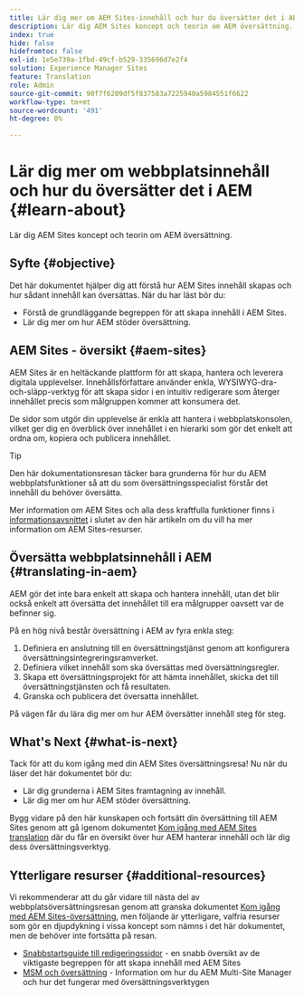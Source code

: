 ```yaml
---
title: Lär dig mer om AEM Sites-innehåll och hur du översätter det i AEM
description: Lär dig AEM Sites koncept och teorin om AEM översättning.
index: true
hide: false
hidefromtoc: false
exl-id: 1e5e739a-1fbd-49cf-b529-335696d7e2f4
solution: Experience Manager Sites
feature: Translation
role: Admin
source-git-commit: 90f7f6209df5f837583a7225940a5984551f6622
workflow-type: tm+mt
source-wordcount: '491'
ht-degree: 0%

---
```


# Lär dig mer om webbplatsinnehåll och hur du översätter det i AEM {#learn-about}

Lär dig AEM Sites koncept och teorin om AEM översättning.

## Syfte {#objective}

Det här dokumentet hjälper dig att förstå hur AEM Sites innehåll skapas och hur sådant innehåll kan översättas. När du har läst bör du:

* Förstå de grundläggande begreppen för att skapa innehåll i AEM Sites.
* Lär dig mer om hur AEM stöder översättning.

## AEM Sites - översikt {#aem-sites}

AEM Sites är en heltäckande plattform för att skapa, hantera och leverera digitala upplevelser. Innehållsförfattare använder enkla, WYSIWYG-dra-och-släpp-verktyg för att skapa sidor i en intuitiv redigerare som återger innehållet precis som målgruppen kommer att konsumera det.

De sidor som utgör din upplevelse är enkla att hantera i webbplatskonsolen, vilket ger dig en överblick över innehållet i en hierarki som gör det enkelt att ordna om, kopiera och publicera innehållet.

>[!TIP]
>
>Den här dokumentationsresan täcker bara grunderna för hur du AEM webbplatsfunktioner så att du som översättningsspecialist förstår det innehåll du behöver översätta.
>
>Mer information om AEM Sites och alla dess kraftfulla funktioner finns i [informationsavsnittet](#additional-information) i slutet av den här artikeln om du vill ha mer information om AEM Sites-resurser.

## Översätta webbplatsinnehåll i AEM {#translating-in-aem}

AEM gör det inte bara enkelt att skapa och hantera innehåll, utan det blir också enkelt att översätta det innehållet till era målgrupper oavsett var de befinner sig.

På en hög nivå består översättning i AEM av fyra enkla steg:

1. Definiera en anslutning till en översättningstjänst genom att konfigurera översättningsintegreringsramverket.
1. Definiera vilket innehåll som ska översättas med översättningsregler.
1. Skapa ett översättningsprojekt för att hämta innehållet, skicka det till översättningstjänsten och få resultaten.
1. Granska och publicera det översatta innehållet.


På vägen får du lära dig mer om hur AEM översätter innehåll steg för steg.

## What&#39;s Next {#what-is-next}

Tack för att du kom igång med din AEM Sites översättningsresa! Nu när du läser det här dokumentet bör du:

* Lär dig grunderna i AEM Sites framtagning av innehåll.
* Lär dig mer om hur AEM stöder översättning.

Bygg vidare på den här kunskapen och fortsätt din översättning till AEM Sites genom att gå igenom dokumentet [Kom igång med AEM Sites translation](getting-started.md) där du får en översikt över hur AEM hanterar innehåll och lär dig dess översättningsverktyg.

## Ytterligare resurser {#additional-resources}

Vi rekommenderar att du går vidare till nästa del av webbplatsöversättningsresan genom att granska dokumentet [Kom igång med AEM Sites-översättning](getting-started.md), men följande är ytterligare, valfria resurser som gör en djupdykning i vissa koncept som nämns i det här dokumentet, men de behöver inte fortsätta på resan.

* [Snabbstartsguide till redigeringssidor](/help/sites-cloud/authoring/quick-start.md) - en snabb översikt av de viktigaste begreppen för att skapa innehåll med AEM Sites
* [MSM och översättning](/help/sites-cloud/administering/msm-and-translation.md) - Information om hur du AEM Multi-Site Manager och hur det fungerar med översättningsverktygen
